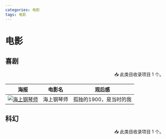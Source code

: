 ```yaml
---
categories: 电影
tags: 电影
---
```




# 电影


## 喜剧
<p align="right">
📥 此类目收录项目 1 个。
</p>

|                                                                                                   海报                                                                                                    |  电影名  |      观后感      |
|:-------------------------------------------------------------------------------------------------------------------------------------------------------------------------------------------------------:|:-----:|:-------------:|
| [![海上钢琴师](https://img3.doubanio.com/view/photo/raw/public/p511146807.jpg "海上钢琴师")](https://movie.douban.com/subject/1292001/) | 海上钢琴师 | 孤独的1900，是当时的我 |




## 科幻
<p align="right">
📥 此类目收录项目 1 个。
</p>